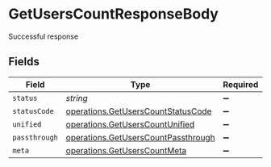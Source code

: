 # GetUsersCountResponseBody

Successful response


## Fields

| Field                                                                                      | Type                                                                                       | Required                                                                                   | Description                                                                                |
| ------------------------------------------------------------------------------------------ | ------------------------------------------------------------------------------------------ | ------------------------------------------------------------------------------------------ | ------------------------------------------------------------------------------------------ |
| `status`                                                                                   | *string*                                                                                   | :heavy_minus_sign:                                                                         | N/A                                                                                        |
| `statusCode`                                                                               | [operations.GetUsersCountStatusCode](../../models/operations/getuserscountstatuscode.md)   | :heavy_minus_sign:                                                                         | N/A                                                                                        |
| `unified`                                                                                  | [operations.GetUsersCountUnified](../../models/operations/getuserscountunified.md)         | :heavy_minus_sign:                                                                         | N/A                                                                                        |
| `passthrough`                                                                              | [operations.GetUsersCountPassthrough](../../models/operations/getuserscountpassthrough.md) | :heavy_minus_sign:                                                                         | N/A                                                                                        |
| `meta`                                                                                     | [operations.GetUsersCountMeta](../../models/operations/getuserscountmeta.md)               | :heavy_minus_sign:                                                                         | N/A                                                                                        |